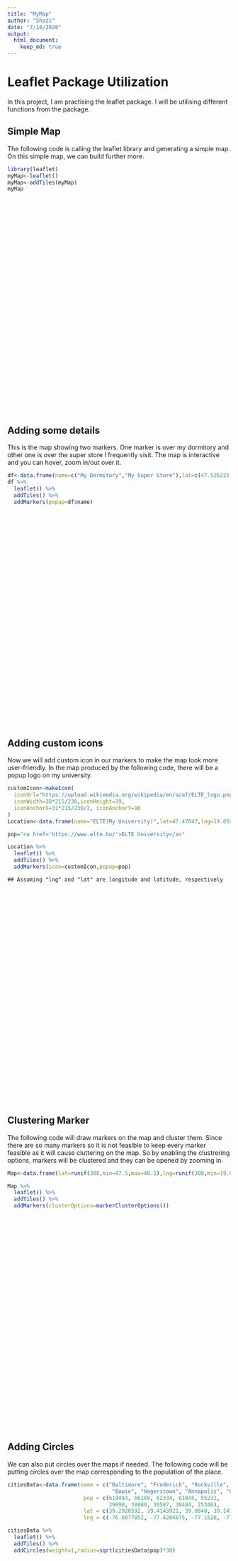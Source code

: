 ```yaml
---
title: "MyMap"
author: "Shazi"
date: "7/18/2020"
output: 
  html_document:
    keep_md: true
---
```


# Leaflet Package Utilization

In this project, I am practising the leaflet package. I will be utilising different functions from the package.

## Simple Map
The following code is calling the leaflet library and generating a simple map. On this simple map, we can build further more.



```r
library(leaflet)
myMap<-leaflet()
myMap<-addTiles(myMap)
myMap
```

<!--html_preserve--><div id="htmlwidget-40d6566e0ddc86f1cc36" style="width:672px;height:480px;" class="leaflet html-widget"></div>
<script type="application/json" data-for="htmlwidget-40d6566e0ddc86f1cc36">{"x":{"options":{"crs":{"crsClass":"L.CRS.EPSG3857","code":null,"proj4def":null,"projectedBounds":null,"options":{}}},"calls":[{"method":"addTiles","args":["//{s}.tile.openstreetmap.org/{z}/{x}/{y}.png",null,null,{"minZoom":0,"maxZoom":18,"tileSize":256,"subdomains":"abc","errorTileUrl":"","tms":false,"noWrap":false,"zoomOffset":0,"zoomReverse":false,"opacity":1,"zIndex":1,"detectRetina":false,"attribution":"&copy; <a href=\"http://openstreetmap.org\">OpenStreetMap<\/a> contributors, <a href=\"http://creativecommons.org/licenses/by-sa/2.0/\">CC-BY-SA<\/a>"}]}]},"evals":[],"jsHooks":[]}</script><!--/html_preserve-->

## Adding some details
This is the map showing two markers. One marker is over my dormitory and other one is over the super store I frequently visit. The map is interactive and you can hover, zoom in/out over it.  


```r
df<-data.frame(name=c("My Dormitory","My Super Store"),lat=c(47.526225,47.526980),lng=c(19.084538,19.083020))
df %>%
  leaflet() %>%
  addTiles() %>%
  addMarkers(popup=df$name) 
```

<!--html_preserve--><div id="htmlwidget-3e2283db08257c035990" style="width:672px;height:480px;" class="leaflet html-widget"></div>
<script type="application/json" data-for="htmlwidget-3e2283db08257c035990">{"x":{"options":{"crs":{"crsClass":"L.CRS.EPSG3857","code":null,"proj4def":null,"projectedBounds":null,"options":{}}},"calls":[{"method":"addTiles","args":["//{s}.tile.openstreetmap.org/{z}/{x}/{y}.png",null,null,{"minZoom":0,"maxZoom":18,"tileSize":256,"subdomains":"abc","errorTileUrl":"","tms":false,"noWrap":false,"zoomOffset":0,"zoomReverse":false,"opacity":1,"zIndex":1,"detectRetina":false,"attribution":"&copy; <a href=\"http://openstreetmap.org\">OpenStreetMap<\/a> contributors, <a href=\"http://creativecommons.org/licenses/by-sa/2.0/\">CC-BY-SA<\/a>"}]},{"method":"addMarkers","args":[[47.526225,47.52698],[19.084538,19.08302],null,null,null,{"interactive":true,"draggable":false,"keyboard":true,"title":"","alt":"","zIndexOffset":0,"opacity":1,"riseOnHover":false,"riseOffset":250},["My Dormitory","My Super Store"],null,null,null,null,{"interactive":false,"permanent":false,"direction":"auto","opacity":1,"offset":[0,0],"textsize":"10px","textOnly":false,"className":"","sticky":true},null]}],"limits":{"lat":[47.526225,47.52698],"lng":[19.08302,19.084538]}},"evals":[],"jsHooks":[]}</script><!--/html_preserve-->

## Adding custom icons

Now we will add custom icon in our markers to make the map look more user-friendly. In the map produced by the following code, there will be a popup logo on my university. 


```r
customIcon<-makeIcon(
  iconUrl="https://upload.wikimedia.org/wikipedia/en/a/af/ELTE_logo.png",
  iconWidth=38*215/230,iconHeight=39,
  iconAnchorX=31*215/230/2, iconAnchorY=16
)
Location<-data.frame(name="ELTE(My University)",lat=47.47047,lng=19.05987)

pop="<a href='https://www.elte.hu/'>ELTE University</a>"

Location %>%
  leaflet() %>%
  addTiles() %>%
  addMarkers(icon=customIcon,popup=pop)
```

```
## Assuming "lng" and "lat" are longitude and latitude, respectively
```

<!--html_preserve--><div id="htmlwidget-6200df85995a62c75874" style="width:672px;height:480px;" class="leaflet html-widget"></div>
<script type="application/json" data-for="htmlwidget-6200df85995a62c75874">{"x":{"options":{"crs":{"crsClass":"L.CRS.EPSG3857","code":null,"proj4def":null,"projectedBounds":null,"options":{}}},"calls":[{"method":"addTiles","args":["//{s}.tile.openstreetmap.org/{z}/{x}/{y}.png",null,null,{"minZoom":0,"maxZoom":18,"tileSize":256,"subdomains":"abc","errorTileUrl":"","tms":false,"noWrap":false,"zoomOffset":0,"zoomReverse":false,"opacity":1,"zIndex":1,"detectRetina":false,"attribution":"&copy; <a href=\"http://openstreetmap.org\">OpenStreetMap<\/a> contributors, <a href=\"http://creativecommons.org/licenses/by-sa/2.0/\">CC-BY-SA<\/a>"}]},{"method":"addMarkers","args":[47.47047,19.05987,{"iconUrl":{"data":"https://upload.wikimedia.org/wikipedia/en/a/af/ELTE_logo.png","index":0},"iconWidth":35.5217391304348,"iconHeight":39,"iconAnchorX":14.4891304347826,"iconAnchorY":16},null,null,{"interactive":true,"draggable":false,"keyboard":true,"title":"","alt":"","zIndexOffset":0,"opacity":1,"riseOnHover":false,"riseOffset":250},"<a href='https://www.elte.hu/'>ELTE University<\/a>",null,null,null,null,{"interactive":false,"permanent":false,"direction":"auto","opacity":1,"offset":[0,0],"textsize":"10px","textOnly":false,"className":"","sticky":true},null]}],"limits":{"lat":[47.47047,47.47047],"lng":[19.05987,19.05987]}},"evals":[],"jsHooks":[]}</script><!--/html_preserve-->

## Clustering Marker

The following code will draw markers on the map and cluster them. Since there are so many markers so it is not feasible to keep every marker feasible as it will cause cluttering on the map. So by enabling the clustrering options, markers will be clustered and they can be opened by zooming in. 


```r
Map<-data.frame(lat=runif(300,min=47.5,max=48.1),lng=runif(300,min=19.05,max=19.20))

Map %>%
  leaflet() %>%
  addTiles() %>%
  addMarkers(clusterOptions=markerClusterOptions())
```

<!--html_preserve--><div id="htmlwidget-cba1334be5c135834aec" style="width:672px;height:480px;" class="leaflet html-widget"></div>
<script type="application/json" data-for="htmlwidget-cba1334be5c135834aec">{"x":{"options":{"crs":{"crsClass":"L.CRS.EPSG3857","code":null,"proj4def":null,"projectedBounds":null,"options":{}}},"calls":[{"method":"addTiles","args":["//{s}.tile.openstreetmap.org/{z}/{x}/{y}.png",null,null,{"minZoom":0,"maxZoom":18,"tileSize":256,"subdomains":"abc","errorTileUrl":"","tms":false,"noWrap":false,"zoomOffset":0,"zoomReverse":false,"opacity":1,"zIndex":1,"detectRetina":false,"attribution":"&copy; <a href=\"http://openstreetmap.org\">OpenStreetMap<\/a> contributors, <a href=\"http://creativecommons.org/licenses/by-sa/2.0/\">CC-BY-SA<\/a>"}]},{"method":"addMarkers","args":[[47.9715244362131,47.9278529055882,47.6577344817575,48.0857710551005,47.6422883594874,47.7991464199498,47.9983545499388,48.0594877926633,47.7680345726199,47.5162658473942,47.5430607924703,47.5947506146971,47.6067505201325,47.9339923244435,47.7793718511704,47.6086181671359,47.5864001854323,48.0349548805971,47.9186346305534,47.5710515838116,47.5359097223263,48.0836758241989,47.9669548753183,47.809694650583,48.0361518919468,47.6485089471564,48.0699863204267,47.6134335457813,47.7355709497817,47.9349716038443,48.0564196838997,47.8309323811438,47.6887874650769,47.8798530914821,47.5491862711031,47.6384606406093,47.8056479254272,47.5964689920191,47.6184113763273,48.0107651406899,47.7583765040152,47.5792173562571,47.92722900589,47.5342790864874,47.5984435581602,48.0038716330193,48.0931841570884,48.0772366816178,47.8511488512624,48.0103343611583,47.7424851365853,48.0803926063236,47.8010271930136,47.6101494676434,47.7070733145345,47.5918437103275,47.9629411717877,47.7698691981379,47.9734459686559,47.6169345984235,47.8722456130199,47.9208364063408,47.5504169525579,47.8713784225751,47.5453580743168,47.6589422303252,47.5353214233648,47.6497049123049,48.0187643197365,47.558007592475,47.6787562018726,47.7029318177141,47.6210852421355,48.0633421407081,47.8407650432549,47.7290124568623,47.9753088291734,47.6196305692662,47.5907342525665,48.0727702202275,47.8809054440353,47.9620491653215,47.5608070046641,48.0040200341959,47.8710444414522,47.7117471006233,47.9338391355239,48.0836265249178,47.8456612579525,48.0716558589134,47.8005578338169,47.9946185355075,47.855878015887,47.973744695494,48.0878667773213,47.5103999514133,47.9824187684804,47.7903861291707,47.7177654697094,47.6921830578707,48.0724760841578,47.7552483345848,48.0402473933529,47.8987983237486,48.0529105375521,47.5901503893081,47.727728095185,47.7016425436828,47.8847561076749,47.6059565545525,47.8955241002142,47.8838956023566,47.5874182638247,48.0387651603669,47.747739520343,47.5300522813108,48.0187867666129,47.6362314755563,48.0089697761461,47.859803976398,47.6345862311777,48.0583273127209,48.0292260058224,47.9417492040433,47.786335793091,47.7555437025148,47.9875421192031,47.7399587379303,47.9314740193542,47.5232769489754,47.7878736668266,47.6840595620684,47.728470937442,47.9577965852339,47.7894561449997,47.9555074362084,48.0320280503482,47.8772938373033,47.6549953917507,47.578691430809,47.6642302466091,47.6263142122421,47.5631552245934,47.6785626737867,47.6189451253042,48.0554204903543,47.9603909146041,47.6004355363082,47.6503649663646,47.6559925838374,47.7288159734569,47.7203335406724,47.6860239928123,47.7585134338588,47.5663800348528,48.0697388837114,47.7052136385813,47.5842648075893,47.8682559737936,47.8882513558492,47.7942996582016,47.6974772377871,47.9796252757311,47.9697036026977,47.8902925515547,47.6599564179778,47.9763615841977,47.6130949242972,47.5111545115709,47.5746062953025,47.6167862349655,47.8503035557456,47.6924285284709,48.0324742731173,47.9095400563441,47.652743315883,47.5180848973803,47.5506222815253,47.5132089657709,47.606849231571,48.0293163635768,47.5723888277542,47.5241822962183,47.5121397760697,47.95091264355,47.7664777645841,47.5259378588758,47.9329046511091,47.5351089662872,48.0579310804605,48.0096895287745,47.590103488788,47.5422971865628,47.9168269757647,47.9467252179515,48.0944155015517,47.9086754127406,47.6755549036898,47.8044271214865,47.7426676638424,47.5770738936495,47.9000596451107,47.8321480862331,47.7837095677853,48.0858932667412,47.5280075677205,47.5975433111656,47.8328594456427,48.0662565742619,47.714431038266,47.8878687944729,47.6422722804826,48.076115278108,47.6376058133319,47.6315806951374,47.8934724269901,48.0861565400846,47.8543100966606,47.571013597725,47.9375470859464,47.6467543818057,47.7859083632473,48.0092905719765,48.0557918426115,47.8033515885007,47.6781996331643,47.7503438603599,47.7708936167415,47.5940389941912,47.6769900070503,48.0056679764297,47.7622900438029,47.9781732083764,47.8697686449625,47.5641268619336,47.5477233686019,47.6214895238169,47.8917773172725,47.6268224601168,47.681476826407,47.6130788239185,48.0777868237812,47.724561420409,47.5065588343423,47.9673140752129,47.6740162875969,47.9637854551896,47.5924477356952,47.7523268262856,47.7810470242519,48.075236869324,47.518769724993,47.9400029434822,47.6653076986317,47.5537957700901,47.5553945598658,47.5085909738205,47.8881793051492,48.09030327769,47.5755821846426,47.6598738868255,47.7488585974555,47.5078173671849,47.9264865441713,47.5860259808134,47.7331177367363,47.9420452372171,48.0298828922212,47.7612962873187,47.8744749304838,47.911462091282,47.8013069432229,47.7427754963282,47.6107813336421,47.8909047501162,48.0295743842609,47.668189238105,47.732176260557,47.6997845886741,47.8052885197569,47.5127715652343,47.7841181643307,47.5595870907418,47.6861322635319,48.0789242079481,47.7834389045369,47.6138672397006,48.0582265915815,48.0933194228448,47.7947496339679,48.0196032756008,47.5633285807911,47.7503208380658,47.8503429923207,47.6933065374382,48.0399405183271,48.0098476169165,47.5121426859871,47.7293034642469,47.5444978229702],[19.0605929979938,19.1110319510219,19.1628512497642,19.1352076591691,19.0822664737701,19.0551309438189,19.1143762398628,19.1912480105879,19.1044639327331,19.1198675480322,19.1941571648349,19.184080450132,19.0679543648497,19.0804843566497,19.1183213678305,19.0778111546882,19.1898078340804,19.1865223728237,19.0524187303148,19.1012116264435,19.14682910837,19.0628209411749,19.1185841640341,19.1345890600467,19.0929454003461,19.0779206695966,19.0524125303258,19.1251117413864,19.1198439405765,19.1615684689838,19.1903327339329,19.0761999531998,19.0707011884544,19.0669091581833,19.1363601693185,19.0905265409849,19.193769871979,19.0867372783832,19.1657325033098,19.178592944867,19.1254372847965,19.1603097205167,19.1032359902048,19.0771755779162,19.0506073511322,19.18355107354,19.1899553548777,19.1274451016681,19.1614226241829,19.058279273787,19.1474949909607,19.1828540894086,19.1930231491802,19.0561565439217,19.110983056447,19.0993168971618,19.0873920814251,19.1256678058184,19.1508478015778,19.1009317115648,19.0501323589124,19.0773637270555,19.1656195993535,19.1044057365158,19.1321351274499,19.1226874922868,19.1054479957558,19.1760960057029,19.1620171945542,19.1580397056299,19.0603457437595,19.1374577562441,19.0521165222977,19.1731591350166,19.1905791694648,19.1375145604368,19.0903646346414,19.0622772840201,19.0655503126793,19.1331070444663,19.0643541798927,19.1374413919053,19.1066274558892,19.1410145025467,19.1556511267321,19.1933907778817,19.1767834873404,19.1672190164099,19.087055616884,19.0971260687686,19.1202693668311,19.1651823721128,19.1946443295339,19.0880459330161,19.1513334212475,19.1401935324655,19.1305892289849,19.0546653520782,19.1211380183464,19.1507470242796,19.1326204524958,19.0541557513643,19.0808398220572,19.1940495919087,19.1088599721319,19.1928145901067,19.106549454981,19.1029888181831,19.132582276524,19.158012539742,19.097082383302,19.0860723329242,19.0711949206539,19.1411037529819,19.0530123173143,19.1293077889248,19.0938381695654,19.0796914962237,19.1202499321662,19.1930957800476,19.1665631163167,19.1967615286703,19.0698086688062,19.0757966866018,19.1262980259955,19.0526788093499,19.1770091949147,19.1143406794639,19.1357225967455,19.0613676662673,19.111420608277,19.1493036358617,19.0513795668259,19.1860938905273,19.1954966255464,19.0792536227731,19.1549605468288,19.1408806757187,19.1231652400922,19.051518834976,19.0856635203003,19.1331885118852,19.136571593571,19.1166767147603,19.1516039257287,19.1520723506226,19.188418312592,19.183550348226,19.1787118237582,19.1611818195786,19.1048506036168,19.089339253481,19.0804433009704,19.0638359456789,19.0959113194956,19.1683464617701,19.129855772364,19.0844489595504,19.1527079988155,19.1638140909607,19.0780868454371,19.1258476784918,19.1020495595061,19.0778736262349,19.0555781284114,19.0620551291853,19.1451363746426,19.1685802267282,19.1284188404563,19.1583478081506,19.0568941804231,19.1807849581121,19.1023569202633,19.1487398444675,19.056371959846,19.1170069777407,19.0821370907477,19.1304989609169,19.0853496376541,19.053418795648,19.0734962805407,19.1390325219836,19.1910591459135,19.0812023113249,19.108305678342,19.1201058831532,19.1346178653301,19.0563846976496,19.1961334532127,19.1505074921879,19.1159186559962,19.1040975896409,19.0540501950542,19.0569745322457,19.0610852111829,19.1396592150209,19.0721860092483,19.0714208633755,19.1257618505624,19.1464394278242,19.0822673197836,19.1064951358829,19.0786309005576,19.1725064985221,19.11326967309,19.1772768861148,19.1727381484117,19.1622826172621,19.1776152245351,19.1746263039066,19.1485852967016,19.1246942789527,19.0917278161389,19.1485740657547,19.1302843174548,19.1862069859752,19.1469648677506,19.1846090252744,19.1146640953724,19.1288967804518,19.1737823071308,19.1111288117361,19.154188570613,19.1406485301093,19.1478003773955,19.0566375027294,19.1256686954875,19.0903427367448,19.1724596622633,19.0519840797409,19.0548573497683,19.1203404522152,19.189583509136,19.1045224176371,19.1150559929316,19.1735233013635,19.1903123972705,19.1793368624174,19.1099110969109,19.0834081475157,19.1570068495232,19.0778067100095,19.1221429107129,19.119577185635,19.1603356156382,19.12715690037,19.0546414217446,19.1597411275143,19.0693939683144,19.0888447201811,19.0944536370691,19.052611940552,19.1273423583596,19.1827028724016,19.1966081340099,19.1852621001424,19.1927937075379,19.1275872777798,19.1581510992022,19.0748709104955,19.0575962152099,19.1414196606609,19.1520905576879,19.0532363763778,19.0597874783445,19.1708038169425,19.106420004135,19.1462502283277,19.1952782480861,19.1754956384073,19.1094314227696,19.1513786984025,19.1878287065425,19.1965854027774,19.1761618214194,19.1943854123005,19.143501594686,19.0754657088546,19.0920861984487,19.1914131697034,19.110943270626,19.0625821991824,19.1499869809952,19.0909172888612,19.0822586809751,19.1649969078368,19.0816340903984,19.1940503029036,19.0666179174324,19.0896409931942,19.064176558319,19.0662960177404,19.1240586450789,19.1065202403814,19.0532250937773,19.1609560000012,19.0852788446238,19.1801713002962,19.1328541916097,19.0887360547436],null,null,null,{"interactive":true,"draggable":false,"keyboard":true,"title":"","alt":"","zIndexOffset":0,"opacity":1,"riseOnHover":false,"riseOffset":250},null,null,{"showCoverageOnHover":true,"zoomToBoundsOnClick":true,"spiderfyOnMaxZoom":true,"removeOutsideVisibleBounds":true,"spiderLegPolylineOptions":{"weight":1.5,"color":"#222","opacity":0.5},"freezeAtZoom":false},null,null,{"interactive":false,"permanent":false,"direction":"auto","opacity":1,"offset":[0,0],"textsize":"10px","textOnly":false,"className":"","sticky":true},null]}],"limits":{"lat":[47.5065588343423,48.0944155015517],"lng":[19.0501323589124,19.1967615286703]}},"evals":[],"jsHooks":[]}</script><!--/html_preserve-->

## Adding Circles

We can also put circles over the maps if needed. The following code will be putting circles over the map corresponding to the population of the place. 


```r
citiesData<-data.frame(name = c("Baltimore", "Frederick", "Rockville", "Gaithersburg", 
                                 "Bowie", "Hagerstown", "Annapolis", "College Park", "Salisbury", "Laurel"),
                        pop = c(619493, 66169, 62334, 61045, 55232,
                                39890, 38880, 30587, 30484, 25346),
                        lat = c(39.2920592, 39.4143921, 39.0840, 39.1434, 39.0068, 39.6418, 38.9784, 38.9897, 38.3607, 39.0993),
                        lng = c(-76.6077852, -77.4204875, -77.1528, -77.2014, -76.7791, -77.7200, -76.4922, -76.9378, -75.5994, -76.8483))

citiesData %>%
  leaflet() %>%
  addTiles() %>%
  addCircles(weight=1,radius=sqrt(citiesData$pop)*30)
```

<!--html_preserve--><div id="htmlwidget-4b0e5d3489e6456ee830" style="width:672px;height:480px;" class="leaflet html-widget"></div>
<script type="application/json" data-for="htmlwidget-4b0e5d3489e6456ee830">{"x":{"options":{"crs":{"crsClass":"L.CRS.EPSG3857","code":null,"proj4def":null,"projectedBounds":null,"options":{}}},"calls":[{"method":"addTiles","args":["//{s}.tile.openstreetmap.org/{z}/{x}/{y}.png",null,null,{"minZoom":0,"maxZoom":18,"tileSize":256,"subdomains":"abc","errorTileUrl":"","tms":false,"noWrap":false,"zoomOffset":0,"zoomReverse":false,"opacity":1,"zIndex":1,"detectRetina":false,"attribution":"&copy; <a href=\"http://openstreetmap.org\">OpenStreetMap<\/a> contributors, <a href=\"http://creativecommons.org/licenses/by-sa/2.0/\">CC-BY-SA<\/a>"}]},{"method":"addCircles","args":[[39.2920592,39.4143921,39.084,39.1434,39.0068,39.6418,38.9784,38.9897,38.3607,39.0993],[-76.6077852,-77.4204875,-77.1528,-77.2014,-76.7791,-77.72,-76.4922,-76.9378,-75.5994,-76.8483],[23612.3632870579,7717.00071271216,7490.03337776275,7412.18591240128,7050.44679435282,5991.74432031274,5915.40362105579,5246.74184613652,5237.90034269458,4776.12813898455],null,null,{"interactive":true,"className":"","stroke":true,"color":"#03F","weight":1,"opacity":0.5,"fill":true,"fillColor":"#03F","fillOpacity":0.2},null,null,null,{"interactive":false,"permanent":false,"direction":"auto","opacity":1,"offset":[0,0],"textsize":"10px","textOnly":false,"className":"","sticky":true},null,null]}],"limits":{"lat":[38.3607,39.6418],"lng":[-77.72,-75.5994]}},"evals":[],"jsHooks":[]}</script><!--/html_preserve-->

## Legends
We can put legends on the map as well for classification or differentiation purposes. The following code will put circles on the map and will classify the circles with color and put a legend as well. 


```r
Map<-data.frame(lat=runif(25,min=47.5,max=48.1),
                lng=runif(25,min=19.05,max=19.20),
                colr=sample(c('Yellow','Red','Black'),25,replace=TRUE))


Map %>%
  leaflet() %>%
  addTiles() %>%
  addCircles(color=Map$colr,radius=1500) %>%
  addLegend(labels=LETTERS[1:3],colors=c('Yellow','Red','Black'))
```

<!--html_preserve--><div id="htmlwidget-6a702dc9c94be6dab0f9" style="width:672px;height:480px;" class="leaflet html-widget"></div>
<script type="application/json" data-for="htmlwidget-6a702dc9c94be6dab0f9">{"x":{"options":{"crs":{"crsClass":"L.CRS.EPSG3857","code":null,"proj4def":null,"projectedBounds":null,"options":{}}},"calls":[{"method":"addTiles","args":["//{s}.tile.openstreetmap.org/{z}/{x}/{y}.png",null,null,{"minZoom":0,"maxZoom":18,"tileSize":256,"subdomains":"abc","errorTileUrl":"","tms":false,"noWrap":false,"zoomOffset":0,"zoomReverse":false,"opacity":1,"zIndex":1,"detectRetina":false,"attribution":"&copy; <a href=\"http://openstreetmap.org\">OpenStreetMap<\/a> contributors, <a href=\"http://creativecommons.org/licenses/by-sa/2.0/\">CC-BY-SA<\/a>"}]},{"method":"addCircles","args":[[47.5640245311894,47.8675267761573,47.7081811666023,47.9435237466823,48.0306045623496,47.9210887417197,47.8369943493977,47.5192780422978,48.0812668627128,47.5088530280162,47.7760978392791,47.9135261254385,47.735231599072,48.0645545994863,47.5864888690412,47.6134109118488,47.5818182239309,47.5100980286952,47.7988626908511,47.8248149767984,47.6226485042367,47.9320189597085,47.7789537107106,47.6720323207322,47.7759616005234],[19.1224926627357,19.0604448658763,19.104831327335,19.1761539825238,19.0995436678058,19.1324546708493,19.1056451036129,19.1024473256897,19.1718777051545,19.0598671365995,19.1735097304685,19.1597505014506,19.1461392204626,19.0822850351804,19.1963429193129,19.0879560331232,19.1734796656994,19.1736029305961,19.1035714255879,19.1678812810569,19.1903757469263,19.0839987368672,19.0544859106536,19.1459324940573,19.0994417493814],1500,null,null,{"interactive":true,"className":"","stroke":true,"color":["Yellow","Black","Red","Yellow","Red","Red","Red","Yellow","Red","Red","Red","Black","Red","Black","Yellow","Yellow","Yellow","Red","Black","Yellow","Yellow","Black","Yellow","Black","Red"],"weight":5,"opacity":0.5,"fill":true,"fillColor":["Yellow","Black","Red","Yellow","Red","Red","Red","Yellow","Red","Red","Red","Black","Red","Black","Yellow","Yellow","Yellow","Red","Black","Yellow","Yellow","Black","Yellow","Black","Red"],"fillOpacity":0.2},null,null,null,{"interactive":false,"permanent":false,"direction":"auto","opacity":1,"offset":[0,0],"textsize":"10px","textOnly":false,"className":"","sticky":true},null,null]},{"method":"addLegend","args":[{"colors":["Yellow","Red","Black"],"labels":["A","B","C"],"na_color":null,"na_label":"NA","opacity":0.5,"position":"topright","type":"unknown","title":null,"extra":null,"layerId":null,"className":"info legend","group":null}]}],"limits":{"lat":[47.5088530280162,48.0812668627128],"lng":[19.0544859106536,19.1963429193129]}},"evals":[],"jsHooks":[]}</script><!--/html_preserve-->
